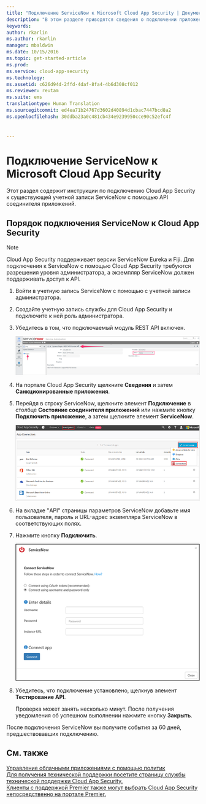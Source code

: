 ```yaml
---
title: "Подключение ServiceNow к Microsoft Cloud App Security | Документы Майкрософт"
description: "В этом разделе приводятся сведения о подключении приложения ServiceNow к Cloud App Security с помощью соединителя API."
keywords: 
author: rkarlin
ms.author: rkarlin
manager: mbaldwin
ms.date: 10/15/2016
ms.topic: get-started-article
ms.prod: 
ms.service: cloud-app-security
ms.technology: 
ms.assetid: c626d94d-2ffd-4daf-8fa4-4b6d308cf012
ms.reviewer: reutam
ms.suite: ems
translationtype: Human Translation
ms.sourcegitcommit: ed4ea71b24767d3602d40894d1cbac7447bcd8a2
ms.openlocfilehash: 30ddba23a0c481cb434e9239950cce90c52efc4f


---
```


# <a name="connect-servicenow-to-microsoft-cloud-app-security"></a>Подключение ServiceNow к Microsoft Cloud App Security
Этот раздел содержит инструкции по подключению Cloud App Security к существующей учетной записи ServiceNow с помощью API соединителя приложений.  
  
## <a name="how-to-connect-servicenow-to-cloud-app-security"></a>Порядок подключения ServiceNow к Cloud App Security  
  
> [!NOTE]  
>  Cloud App Security поддерживает версии ServiceNow Eureka и Fiji. Для подключения к ServiceNow с помощью Cloud App Security требуются разрешения уровня администратора, а экземпляр ServiceNow должен поддерживать доступ к API.  
  
1.  Войти в учетную запись ServiceNow с помощью с учетной записи администратора.  
  
2.  Создайте учетную запись службы для Cloud App Security и подключите к ней роль администратора.  
  
3.  Убедитесь в том, что подключаемый модуль REST API включен.  
  
     ![учетная запись servicenow](./media/servicenow-account.png "servicenow account")  
  
4.  На портале Cloud App Security щелкните **Сведения** и затем **Санкционированные приложения**.  
  
5.  Перейдя в строку ServiceNow, щелкните элемент **Подключение** в столбце **Состояние соединителя приложений** или нажмите кнопку **Подключить приложение**, а затем щелкните элемент **ServiceNow**.  
  
     ![подключение servicenow](./media/connect-servicenow.png "connect servicenow")  
  
6.  На вкладке "API" страницы параметров ServiceNow добавьте имя пользователя, пароль и URL-адрес экземпляра ServiceNow в соответствующих полях.  
  
7.  Нажмите кнопку **Подключить**.  
  
     ![изменение пароля servicenow](./media/servicenow-update-password.png "servicenow update password")  
  
8.  Убедитесь, что подключение установлено, щелкнув элемент **Тестирование API**.  
  
     Проверка может занять несколько минут. После получения уведомления об успешном выполнении нажмите кнопку **Закрыть**.  
  
После подключения ServiceNow вы получите события за 60 дней, предшествовавших подключению.
  
## <a name="see-also"></a>См. также  
[Управление облачными приложениями с помощью политик](control-cloud-apps-with-policies.md)   
[Для получения технической поддержки посетите страницу службы технической поддержки Cloud App Security.](http://support.microsoft.com/oas/default.aspx?prid=16031)   
[Клиенты с поддержкой Premier также могут выбрать Cloud App Security непосредственно на портале Premier.](https://premier.microsoft.com/)  
  
  


<!--HONumber=Oct16_HO4-->


